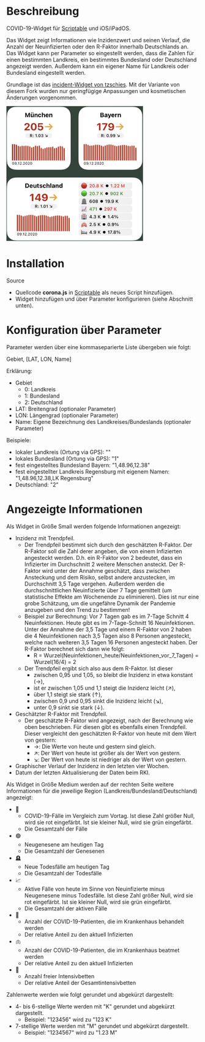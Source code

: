 # Beschreibung

COVID-19-Widget für [Scriptable](https://scriptable.app) und iOS/iPadOS.

Das Widget zeigt Informationen wie Inzidenzwert und seinen Verlauf, die Anzahl der Neuinfizierten oder den R-Faktor innerhalb Deutschlands an.
Das Widget kann per Parameter so eingestellt werden, dass die Zahlen für einen bestimmten Landkreis, ein bestimmtes Bundesland oder Deutschland angezeigt werden. Außerdem kann ein eigener Name für Landkreis oder Bundesland eingestellt werden.

Grundlage ist das [incident-Widget von tzschies](https://github.com/tzschies/incidence). Mit der Variante von diesem Fork wurden nur geringfügige Anpassungen und kosmetischen Änderungen vorgenommen.

<img width="357px" height="352px" src="screenshot.jpg"/>

# Installation

Source
- Quellcode <b>corona.js</b> in [Scriptable](https://scriptable.app) als neues Script hinzufügen.
- Widget hinzufügen und über Parameter konfigurieren (siehe Abschnitt unten).

# Konfiguration über Parameter

Parameter werden über eine kommaseparierte Liste übergeben wie folgt:

Gebiet, [LAT, LON, Name]

Erklärung:

- Gebiet
  - 0: Landkreis
  - 1: Bundesland
  - 2: Deutschland
- LAT: Breitengrad (optionaler Parameter)
- LON: Längengrad (optionaler Parameter)
- Name: Eigene Bezeichnung des Landkreises/Bundeslands (optionaler Parameter)

Beispiele:
- lokaler Landkreis (Ortung via GPS): ""
- lokales Bundesland (Ortung via GPS): "1"
- fest eingestelltes Bundesland Bayern: "1,48.96,12.38"
- fest eingestellter Landkreis Regensburg mit eigenem Namen: "1,48.96,12.38,LK Regensburg"
- Deutschland: "2"

# Angezeigte Informationen

Als Widget in Größe Small werden folgende Informationen angezeigt: 
- Inzidenz mit Trendpfeil.
  - Der Trendpfeil bestimmt sich durch den geschätzten R-Faktor. Der R-Faktor soll die Zahl derer angeben, die von einem Infizierten angesteckt werden. D.h. ein R-Faktor von 2 bedeutet, dass ein Infizierter im Durchschnitt 2 weitere Menschen ansteckt. Der R-Faktor wird unter der Annahme geschätzt, dass zwischen Ansteckung und dem Risiko, selbst andere anzustecken, im Durchschnitt 3,5 Tage vergehen. Außerdem werden die durchschnittlichen Neuinfizierte über 7 Tage gemittelt (um statistische Effekte am Wochenende zu eliminieren). Dies ist nur eine grobe Schätzung, um die ungefähre Dynamik der Pandemie anzugeben und den Trend zu bestimmen!
  - Beispiel zur Berechnung: Vor 7 Tagen gab es im 7-Tage Schnitt 4 Neuinfektionen. Heute gibt es im 7-Tage-Schnitt 16 Neuinfektionen. Unter der Annahme der 3,5 Tage und einem R-Faktor von 2 haben die 4 Neuinfektionen nach 3,5 Tagen also 8 Personen angesteckt, welche nach weiteren 3,5 Tagen 16 Personen angesteckt haben. Der R-Faktor berechnet sich dann wie folgt:
    - R = Wurzel(Neuinfektionen_heute/Neuinfektionen_vor_7_Tagen) = Wurzel(16/4) = 2
  - Der Trendpfeil ergibt sich also aus dem R-Faktor. Ist dieser
    - zwischen 0,95 und 1,05, so bleibt die Inzidenz in etwa konstant (→),
    - ist er zwischen 1,05 und 1,1 steigt die Inzidenz leicht (↗︎),
    - über 1,1 steigt sie stark (↑),
    - zwischen 0,9 und 0,95 sinkt die Inzidenz leicht (↘︎),
    - unter 0,9 sinkt sie stark (↓).
- Geschätzter R-Faktor mit Trendpfeil.
  - Der geschätzte R-Faktor wird angezeigt, nach der Berechnung wie oben beschrieben. Für diesen gibt es ebenfalls einen Trendpfeil. Dieser vergleicht den geschätzten R-Faktor von heute mit dem Wert von gestern:
    - →: Die Werte von heute und gestern sind gleich.
    - ↗︎: Der Wert von heute ist größer als der Wert von gestern.
    - ↘︎: Der Wert von heute ist niedriger als der Wert von gestern.
- Graphischer Verlauf der Inzidenz in den letzten vier Wochen.
- Datum der letzten Aktualisierung der Daten beim RKI.

Als Widget in Größe Medium werden auf der rechten Seite weitere Informationen für die jeweilige Region (Landkreis/Bundesland/Deutschland) angezeigt: 
- 🔴
  - COVID-19-Fälle im Vergleich zum Vortag. Ist diese Zahl größer Null, wird sie rot eingefärbt. Ist sie kleiner Null, wird sie grün eingefärbt.
  - Die Gesamtzahl der Fälle
- 🟢
  - Neugenesene am heutigen Tag
  - Die Gesamtzahl der Genesenen
- 🪦
  - Neue Todesfälle am heutigen Tag
  - Die Gesamtzahl der Todesfälle
- 📈
  - Aktive Fälle von heute im Sinne von Neuinfizierte minus Neugenesene minus Todesfälle. Ist diese Zahl größer Null, wird sie rot eingefärbt. Ist sie kleiner Null, wird sie grün eingefärbt.
  - Die Gesamtzahl der aktiven Fälle
- 🏥
  - Anzahl der COVID-19-Patienten, die im Krankenhaus behandelt werden
  - Der relative Anteil zu den aktuell Infizierten
- 🫁
  - Anzahl der COVID-19-Patienten, die im Krankenhaus beatmet werden
  - Der relative Anteil zu den aktuell Infizierten
- 🛌
  - Anzahl freier Intensivbetten
  - Der relative Anteil der Gesamtintensivbetten

Zahlenwerte werden wie folgt gerundet und abgekürzt dargestellt:
- 4- bis 6-stellige Werte werden mit "K" gerundet und abgekürzt dargestellt.
  - Beispiel: "123456" wird zu "123 K"
- 7-stellige Werte werden mit "M" gerundet und abgekürzt dargestellt.
  - Beispiel: "1234567" wird zu "1.23 M"
